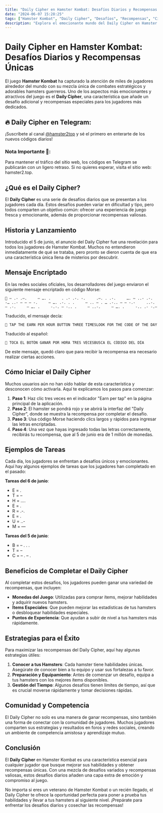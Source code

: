 ```yaml
---
title: "Daily Cipher en Hamster Kombat: Desafíos Diarios y Recompensas Únicas"
date: "2024-06-07 15:28:25"
tags: ["Hamster Kombat", "Daily Cipher", "Desafíos", "Recompensas", "Cifrado Diario", "Morse Code"]
description: "Explora el emocionante mundo del Daily Cipher en Hamster Kombat y descubre cómo completar desafíos diarios para obtener recompensas únicas."
---
```


# Daily Cipher en Hamster Kombat: Desafíos Diarios y Recompensas Únicas

El juego **Hamster Kombat** ha capturado la atención de miles de jugadores alrededor del mundo con su mezcla única de combates estratégicos y adorables hamsters guerreros. Uno de los aspectos más emocionantes y atractivos del juego es el **Daily Cipher**, una característica que añade un desafío adicional y recompensas especiales para los jugadores más dedicados.

## 🔥 Daily Cipher en Telegram:

¡Suscríbete al canal [@hamster2top](https://t.me/hamster2top) y sé el primero en enterarte de los nuevos códigos diarios!

### Nota Importante 🙏:

Para mantener el tráfico del sitio web, los códigos en Telegram se publicarán con un ligero retraso.
Si no quieres esperar, visita el sitio web: hamster2.top.

## ¿Qué es el Daily Cipher?

El **Daily Cipher** es una serie de desafíos diarios que se presentan a los jugadores cada día. Estos desafíos pueden variar en dificultad y tipo, pero todos comparten un objetivo común: ofrecer una experiencia de juego fresca y emocionante, además de proporcionar recompensas valiosas.

## Historia y Lanzamiento

Introducido el 5 de junio, el anuncio del Daily Cipher fue una revelación para todos los jugadores de Hamster Kombat. Muchos no entendieron inmediatamente de qué se trataba, pero pronto se dieron cuenta de que era una característica única llena de misterios por descubrir.

## Mensaje Encriptado

En las redes sociales oficiales, los desarrolladores del juego enviaron el siguiente mensaje encriptado en código Morse:

```
📲 – .- .–.     – …. .     . .- .-. -.     .–. . .-.     …. — ..- .-.     -… ..- – – — -.     – …. .-. . .     – .. — . … .-.. — — -.-     ..-. — .-.     – …. .     -.-. — -.. .     — ..-.     – …. .     -.. .- -.–
```

Traducido, el mensaje decía:

```
📲 TAP THE EARN PER HOUR BUTTON THREE TIMESLOOK FOR THE CODE OF THE DAY
```

Traducido al español:

```
📲 TOCA EL BOTÓN GANAR POR HORA TRES VECESBUSCA EL CÓDIGO DEL DÍA
```

De este mensaje, quedó claro que para recibir la recompensa era necesario realizar ciertas acciones.

## Cómo Iniciar el Daily Cipher

Muchos usuarios aún no han oído hablar de esta característica y desconocen cómo activarla. Aquí te explicamos los pasos para comenzar:

1. **Paso 1**: Haz clic tres veces en el indicador "Earn per tap" en la página principal de la aplicación.
2. **Paso 2**: El hamster se pondrá rojo y se abrirá la interfaz del "Daily Cipher", donde se muestra la recompensa por completar el desafío.
3. **Paso 3**: Usa código Morse haciendo clics largos y rápidos para ingresar las letras encriptadas.
4. **Paso 4**: Una vez que hayas ingresado todas las letras correctamente, recibirás tu recompensa, que al 5 de junio era de 1 millón de monedas.

## Ejemplos de Tareas

Cada día, los jugadores se enfrentan a desafíos únicos y emocionantes. Aquí hay algunos ejemplos de tareas que los jugadores han completado en el pasado:

**Tareas del 6 de junio**:
- E = .
- T = –
- H = ….
- E = .
- R = .-.
- E = .
- U = ..-
- M = —

**Tareas del 5 de junio**:
- B = – . . .
- T = –
- C = – . – .

## Beneficios de Completar el Daily Cipher

Al completar estos desafíos, los jugadores pueden ganar una variedad de recompensas, que incluyen:

- **Monedas del Juego**: Utilizadas para comprar ítems, mejorar habilidades y adquirir nuevos hamsters.
- **Ítems Especiales**: Que pueden mejorar las estadísticas de tus hamsters o desbloquear habilidades especiales.
- **Puntos de Experiencia**: Que ayudan a subir de nivel a tus hamsters más rápidamente.

## Estrategias para el Éxito

Para maximizar las recompensas del Daily Cipher, aquí hay algunas estrategias útiles:

1. **Conocer a tus Hamsters**: Cada hamster tiene habilidades únicas. Asegúrate de conocer bien a tu equipo y usar sus fortalezas a tu favor.
2. **Preparación y Equipamiento**: Antes de comenzar un desafío, equipa a tus hamsters con los mejores ítems disponibles.
3. **Gestión del Tiempo**: Algunos desafíos tienen límites de tiempo, así que es crucial moverse rápidamente y tomar decisiones rápidas.

## Comunidad y Competencia

El Daily Cipher no solo es una manera de ganar recompensas, sino también una forma de conectar con la comunidad de jugadores. Muchos jugadores comparten sus estrategias y resultados en foros y redes sociales, creando un ambiente de competencia amistosa y aprendizaje mutuo.

## Conclusión

El **Daily Cipher** en Hamster Kombat es una característica esencial para cualquier jugador que busque mejorar sus habilidades y obtener recompensas únicas. Con una mezcla de desafíos variados y recompensas valiosas, estos desafíos diarios añaden una capa extra de emoción y compromiso al juego.

No importa si eres un veterano de Hamster Kombat o un recién llegado, el Daily Cipher te ofrece la oportunidad perfecta para poner a prueba tus habilidades y llevar a tus hamsters al siguiente nivel. ¡Prepárate para enfrentar los desafíos diarios y cosechar las recompensas!
